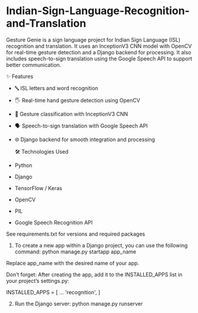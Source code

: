 # Indian-Sign-Language-Recognition-and-Translation
Gesture Genie is a sign language project for Indian Sign Language (ISL) recognition and translation. It uses an InceptionV3 CNN model with OpenCV for real-time gesture detection and a Django backend for processing. It also includes speech-to-sign translation using the Google Speech API to support better communication.

✨ Features

- 🔤 ISL letters and word recognition
- 🖐️ Real-time hand gesture detection using OpenCV
- 🧠 Gesture classification with InceptionV3 CNN
- 🗣️ Speech-to-sign translation with Google Speech API
- 🌐 Django backend for smooth integration and processing



  🛠️ Technologies Used

- Python
- Django
- TensorFlow / Keras
- OpenCV
- PIL
- Google Speech Recognition API

See requirements.txt for versions and required packages

1. To create a new app within a Django project, you can use the following command:
python manage.py startapp app_name


Replace app_name with the desired name of your app.


Don’t forget:
After creating the app, add it to the INSTALLED_APPS list in your project’s settings.py:


INSTALLED_APPS = [
    ...
    'recognition',
]


2. Run the Django server:
python manage.py runserver

